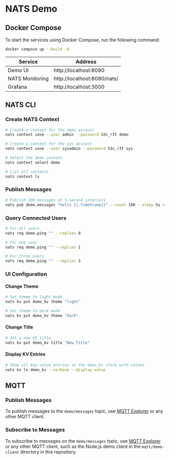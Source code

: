 # NATS Demo

## Docker Compose

To start the services using Docker Compose, run the following command:

```bash
docker compose up --build -d
```

| Service         | Address                     |
| --------------- | --------------------------- |
| Demo UI         | http://localhost:8080       |
| NATS Monitoring | http://localhost:8080/nats/ |
| Grafana         | http://localhost:3000       |

## NATS CLI

### Create NATS Context

```bash
# Create a context for the demo account
nats context save --user admin --password S3c_r3t demo

# Create a context for the sys account
nats context save --user sysadmin --password S3c_r3t sys

# Select the demo context
nats context select demo

# List all contexts
nats context ls
```

### Publish Messages

```bash
# Publish 100 messages at 5-second intervals
nats pub demo.messages "hello {{.TimeStamp}}" --count 100 --sleep 5s > /dev/null &
```

### Query Connected Users

```bash
# For all users
nats req demo.ping "" --replies 0

# For one user
nats req demo.ping "" --replies 1

# For three users
nats req demo.ping "" --replies 3
```

### UI Configuration

#### Change Theme

```bash
# Set theme to light mode
nats kv put demo_kv theme "light"

# Set theme to dark mode
nats kv put demo_kv theme "dark"
```

#### Change Title

```bash
# Set a new UI title
nats kv put demo_kv title "New Title"
```

#### Display KV Entries

```bash
# Show all key-value entries in the demo_kv store with values
nats kv ls demo_kv --verbose --display-value
```

## MQTT

### Publish Messages

To publish messages to the `demo/messages` topic, use [MQTT Explorer](https://mqtt-explorer.com/) or any other MQTT client.

### Subscribe to Messages

To subscribe to messages on the `demo/messages` topic, use [MQTT Explorer](https://mqtt-explorer.com/) or any other MQTT client, such as the Node.js demo client in the `mqtt/demo-client` directory in this repository.
